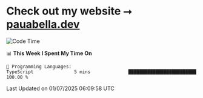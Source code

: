 # Check out my website ⭢ [pauabella.dev](https://pauabella.dev)

<!--START_SECTION:waka-->
![Code Time](http://img.shields.io/badge/Code%20Time-4%2C559%20hrs%202%20mins-blue)

📊 **This Week I Spent My Time On** 

```text
💬 Programming Languages: 
TypeScript               5 mins              █████████████████████████   100.00 % 
```


 Last Updated on 01/07/2025 06:09:58 UTC
<!--END_SECTION:waka-->
